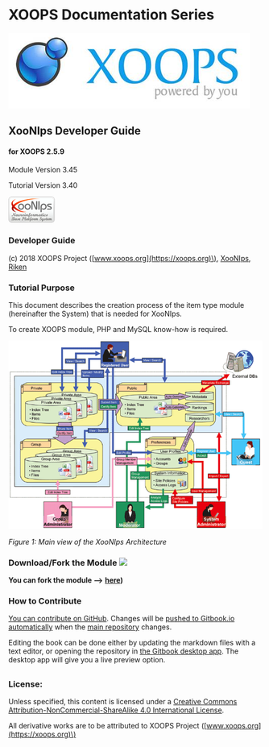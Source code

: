 # XOOPS Documentation Series

![](.gitbook/assets/logoXoops%20%282%29.jpg)

## XooNIps Developer Guide

#### for XOOPS 2.5.9

Module Version 3.45

Tutorial Version 3.40

![logoModule.png](.gitbook/assets/logoModule%20%282%29.png)

### Developer Guide

\(c\) 2018 XOOPS Project \([www.xoops.org](https://xoops.org)\), [XooNIps](http://xoonips.osdn.jp/), [Riken](http://www.riken.jp/)

### Tutorial Purpose

This document describes the creation process of the item type module \(hereinafter the System\) that is needed for XooNIps.

To create XOOPS module, PHP and MySQL know-how is required. 

![](.gitbook/assets/image.png)

_Figure 1: Main view of the XooNIps Architecture_

### Download/Fork the Module ![](https://xoops.org/images/forkit.png)

**You can fork the module --&gt;** [**here**](https://github.com/neuroinformatics/xoops-module-xoonips)**\)**

### How to Contribute

[You can contribute on GitHub](https://github.com/XoopsDocs/XXX-tutorial). Changes will be [pushed to Gitbook.io automatically](https://www.gitbook.com/book/xoops/xoonips-developerguide/activity) when the [main repository](https://github.com/XoopsDocs/xoonips-developerguide) changes.

Editing the book can be done either by updating the markdown files with a text editor, or opening the repository in [the Gitbook desktop app](https://github.com/GitbookIO/editor/blob/master/README.md). The desktop app will give you a live preview option.

## 

### License:

  
Unless specified, this content is licensed under a [Creative Commons Attribution-NonCommercial-ShareAlike 4.0 International License](http://creativecommons.org/licenses/by-nc-sa/4.0/).

All derivative works are to be attributed to XOOPS Project \([www.xoops.org](https://xoops.org)\)

